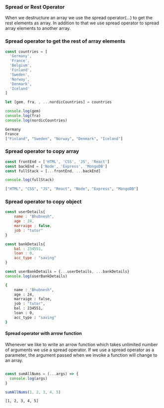 ### Spread or Rest Operator

When we destructure an array we use the spread operator(...) to get the rest elements as array. In addition to that we use spread operator to spread array elements to another array.

### Spread operator to get the rest of array elements
```js
const countries = [
  'Germany',
  'France',
  'Belgium',
  'Finland',
  'Sweden',
  'Norway',
  'Denmark',
  'Iceland'
]

let [gem, fra, , ...nordicCountries] = countries

console.log(gem)
console.log(fra)
console.log(nordicCountries)
```

```sh
Germany
France
["Finland", "Sweden", "Norway", "Denmark", "Iceland"]
```

### Spread operator to copy array
```js
const frontEnd = ['HTML', 'CSS', 'JS', 'React']
const backEnd = ['Node', 'Express', 'MongoDB']
const fullStack = [...frontEnd, ...backEnd]

console.log(fullStack)
```

```sh
["HTML", "CSS", "JS", "React", "Node", "Express", "MongoDB"]
```

### Spread operator to copy object
```js
const userDetails{
    name : "Bhubnesh",
    age : 24,
    marraige : false,
    job : "tutor"
}

const bankDetails{
    bal : 234551,
    loan : 0,
    acc_type : "saving"
}

const userBankDetails = {...userDetails, ...bankDetails}
console.log(userBankDetails)
```
```sh
{
    name : "Bhubnesh",
    age : 24,
    marraige : false,
    job : "tutor",
    bal : 234551,
    loan : 0,
    acc_type : "saving"
}
```

#### Spread operator with arrow function
Whenever we like to write an arrow function which takes unlimited number of arguments we use a spread operator. If we use a spread operator as a parameter, the argument passed when we invoke a function will change to an array.

```js

const sumAllNums = (...args) => {
  console.log(args)
}

sumAllNums(1, 2, 3, 4, 5)

```

```sh
[1, 2, 3, 4, 5]

```

